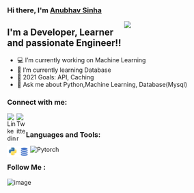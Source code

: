 ### Hi there, I'm [Anubhav Sinha][website]

<img align='right' src="https://media1.tenor.com/images/b6792c305302f79392750175acf06cab/tenor.gif?itemid=13136559" width="230">

## I'm a Developer, Learner and passionate Engineer!!

- 💻 I’m currently working on Machine Learning
- 📡 I’m currently learning Database
- 🥅 2021 Goals: API, Caching
- 💬 Ask me about Python,Machine Learning, Database(Mysql)

### Connect with me:


[<img align="left" alt="Linkedin" width="22px" src="https://icons-for-free.com/download-icon-linked+linkedin+logo+social+icon-1320191784782940875_512.png" />][linkedin]

[<img align="left" alt="Twitter" width="22px" src="https://1000logos.net/wp-content/uploads/2017/06/Twitter-Logo.png" />][twitter]
<br />

### Languages and Tools:

[<img align="left" alt="Python" width="26px" src="https://raw.githubusercontent.com/github/explore/80688e429a7d4ef2fca1e82350fe8e3517d3494d/topics/python/python.png" />][webdevplaylist]
[<img align="left" alt="SQL" width="28px" src="https://raw.githubusercontent.com/github/explore/80688e429a7d4ef2fca1e82350fe8e3517d3494d/topics/sql/sql.png" />][webdevplaylist]
[<img align="left" alt="Pytorch" width="128px" src="https://duckduckgo.com/i/fdc3523f.png" />][webdevplaylist]
<br />

[website]: https://github.com/anubhav1107
[linkedin]: https://www.linkedin.com/in/anubhav-sinha-9334bb180/
[webdevplaylist]: https://github.com/anubhav1107
[twitter]: https://twitter.com/a4anubhavonly

### Follow Me :
![image](https://media.giphy.com/media/13HgwGsXF0aiGY/giphy.gif)
